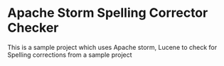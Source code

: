 # Apache Storm Spelling Corrector Checker

This is a sample project which uses Apache storm, Lucene to check for Spelling corrections from a sample project

